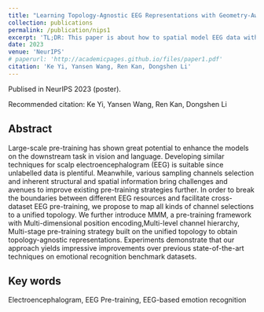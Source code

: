 ```yaml
---
title: "Learning Topology-Agnostic EEG Representations with Geometry-Aware Modeling"
collection: publications
permalink: /publication/nips1
excerpt: 'TL;DR: This paper is about how to spatial model EEG data with pre-training schema. The new pre-training schema is topology-agnostic, facilitating usage of EEG data in different tasks.'
date: 2023
venue: 'NeurIPS'
# paperurl: 'http://academicpages.github.io/files/paper1.pdf'
citation: 'Ke Yi, Yansen Wang, Ren Kan, Dongshen Li'
---
```


<!-- [Download paper here](http://academicpages.github.io/files/paper1.pdf)
 -->
Publised in NeurIPS 2023 (poster).

Recommended citation: Ke Yi, Yansen Wang, Ren Kan, Dongshen Li

## Abstract

Large-scale pre-training has shown great potential to enhance the models on the downstream task in vision and language. Developing similar techniques for scalp electroencephalogram (EEG) is suitable since unlabelled data is plentiful. Meanwhile, various sampling channels selection and inherent structural and spatial information bring challenges and avenues to improve existing pre-training strategies further. In order to break the boundaries between different EEG resources and facilitate cross-dataset EEG pre-training, we propose to map all kinds of channel selections to a unified topology. We further introduce MMM, a pre-training framework with Multi-dimensional position encoding,Multi-level channel hierarchy, Multi-stage pre-training strategy built on the unified topology to obtain topology-agnostic representations. Experiments demonstrate that our approach yields impressive improvements over previous state-of-the-art techniques on emotional recognition benchmark datasets.

## Key words
Electroencephalogram, EEG Pre-training, EEG-based emotion recognition